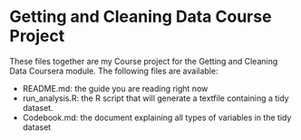 # Getting and Cleaning Data Course Project

These files together are my Course project for the Getting and Cleaning Data Coursera module.
The following files are available:
* README.md: the guide you are reading right now
* run_analysis.R: the R script that will generate a textfile containing a tidy dataset.
* Codebook.md: the document explaining all types of variables in the tidy dataset

